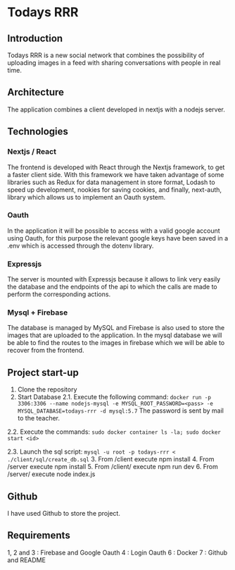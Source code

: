 # Todays RRR

## Introduction
Todays RRR is a new social network that combines the possibility of uploading images in a feed with sharing conversations with people in real time.

## Architecture
The application combines a client developed in nextjs with a nodejs server.

## Technologies

### Nextjs / React
The frontend is developed with React through the Nextjs framework, to get a faster client side. With this framework we have taken advantage of some libraries such as Redux for data management in store format, Lodash to speed up development, nookies for saving cookies, and finally, next-auth, library which allows us to implement an Oauth system.

### Oauth
In the application it will be possible to access with a valid google account using Oauth, for this purpose the relevant google keys have been saved in a .env which is accessed through the dotenv library. 

### Expressjs
The server is mounted with Expressjs because it allows to link very easily the database and the endpoints of the api to which the calls are made to perform the corresponding actions.

### Mysql + Firebase
The database is managed by MySQL and Firebase is also used to store the images that are uploaded to the application. In the mysql database we will be able to find the routes to the images in firebase which we will be able to recover from the frontend.

## Project start-up
1. Clone the repository
2. Start Database
  2.1. Execute the following command:
  ```docker run -p 3306:3306 --name nodejs-mysql -e MYSQL_ROOT_PASSWORD=<pass> -e MYSQL_DATABASE=todays-rrr -d mysql:5.7```
  The password is sent by mail to the teacher.

  2.2. Execute the commands:
  ```sudo docker container ls -la; sudo docker start <id>```

  2.3. Launch the sql script:
  ```mysql -u root -p todays-rrr < ./client/sql/create_db.sql```
3. From /client execute npm install
4. From /server execute npm install
5. From /client/ execute npm run dev
6. From /server/ execute node index.js

## Github
I have used Github to store the project.

## Requirements
1, 2 and 3 : Firebase and Google Oauth
4 : Login Oauth
6 : Docker
7 : Github and README
